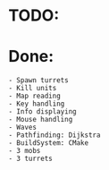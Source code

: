 # TODO:



# Done:

    - Spawn turrets
    - Kill units
    - Map reading
    - Key handling
    - Info displaying
    - Mouse handling
    - Waves
    - Pathfinding: Dijkstra
    - BuildSystem: CMake
    - 3 mobs
    - 3 turrets
